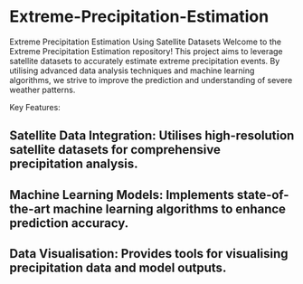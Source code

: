 # Extreme-Precipitation-Estimation
Extreme Precipitation Estimation Using Satellite Datasets
Welcome to the Extreme Precipitation Estimation repository! This project aims to leverage satellite datasets to accurately estimate extreme precipitation events. By utilising advanced data analysis techniques and machine learning algorithms, we strive to improve the prediction and understanding of severe weather patterns.

Key Features:
## Satellite Data Integration: Utilises high-resolution satellite datasets for comprehensive precipitation analysis.
## Machine Learning Models: Implements state-of-the-art machine learning algorithms to enhance prediction accuracy.
## Data Visualisation: Provides tools for visualising precipitation data and model outputs.
